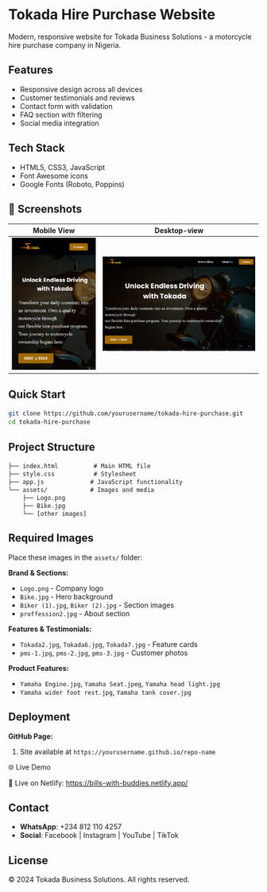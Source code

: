 # Tokada Hire Purchase Website

Modern, responsive website for Tokada Business Solutions - a motorcycle hire
purchase company in Nigeria.

## Features

- Responsive design across all devices
- Customer testimonials and reviews
- Contact form with validation
- FAQ section with filtering
- Social media integration

## Tech Stack

- HTML5, CSS3, JavaScript
- Font Awesome icons
- Google Fonts (Roboto, Poppins)

## 📸 Screenshots

| Mobile View                                   | Desktop-view                                   |
| --------------------------------------------- | ---------------------------------------------- |
| ![Mobile-view](./screenshot/Screenshot-1.png) | ![Desktop-view](./screenshot/Screenshot-2.png) |

## Quick Start

```bash
git clone https://github.com/yourusername/tokada-hire-purchase.git
cd tokada-hire-purchase
```

## Project Structure

```
├── index.html          # Main HTML file
├── style.css           # Stylesheet
├── app.js             # JavaScript functionality
└── assets/            # Images and media
    ├── Logo.png
    ├── Bike.jpg
    └── [other images]
```

## Required Images

Place these images in the `assets/` folder:

**Brand & Sections:**

- `Logo.png` - Company logo
- `Bike.jpg` - Hero background
- `Biker (1).jpg`, `Biker (2).jpg` - Section images
- `proffession2.jpg` - About section

**Features & Testimonials:**

- `Tokada2.jpg`, `Tokada6.jpg`, `Tokada7.jpg` - Feature cards
- `pms-1.jpg`, `pms-2.jpg`, `pms-3.jpg` - Customer photos

**Product Features:**

- `Yamaha Engine.jpg`, `Yamaha Seat.jpeg`, `Yamaha head light.jpg`
- `Yamaha wider foot rest.jpg`, `Yamaha tank cover.jpg`

## Deployment

**GitHub Page:**

1. Site available at `https://yourusername.github.io/repo-name`

🌐 Live Demo

🚀 Live on Netlify: https://bills-with-buddies.netlify.app/

## Contact

- **WhatsApp**: +234 812 110 4257
- **Social**: Facebook | Instagram | YouTube | TikTok

## License

© 2024 Tokada Business Solutions. All rights reserved.
